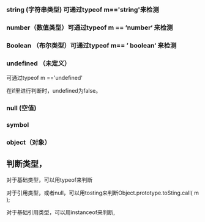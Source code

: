 ### string (字符串类型)  可通过typeof m=='string'来检测

### number（数值类型）可通过typeof m == ’number‘ 来检测

### Boolean （布尔类型）可通过typeof m== ’ boolean‘ 来检测

### undefined （未定义）

可通过typeof m =='undefined'

在if里进行判断时，undefined为false。



### null (空值)

### symbol

### object（对象）

## 判断类型，

对于基础类型，可以用typeof来判断

对于引用类型，或者null，可以用tosting来判断Object.prototype.toSting.call( m );

对于基础引用类型，可以用instanceof来判断,